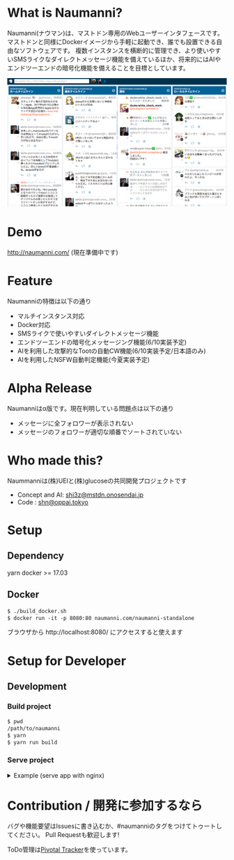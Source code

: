 # What is Naumanni?

Naumanni(ナウマン)は、マストドン専用のWebユーザーインタフェースです。
マストドンと同様にDockerイメージから手軽に起動でき、誰でも設置できる自由なソフトウェアです。
複数インスタンスを横断的に管理でき、より使いやすいSMSライクなダイレクトメッセージ機能を備えているほか、将来的にはAIやエンドツーエンドの暗号化機能を備えることを目標としています。

![Screenshot](screenshot.png)

# Demo

 http://naumanni.com/ (現在準備中です)

# Feature

Naumanniの特徴は以下の通り

* マルチインスタンス対応
* Docker対応
* SMSライクで使いやすいダイレクトメッセージ機能
* エンドツーエンドの暗号化メッセージング機能(6/10実装予定)
* AIを利用した攻撃的なTootの自動CW機能(6/10実装予定/日本語のみ)
* AIを利用したNSFW自動判定機能(今夏実装予定)

# Alpha Release

Naumanniはα版です。現在判明している問題点は以下の通り

* メッセージに全フォロワーが表示されない
* メッセージのフォロワーが適切な順番でソートされていない

# Who made this?

Naummanniは(株)UEIと(株)glucoseの共同開発プロジェクトです

* Concept and AI: [shi3z@mstdn.onosendai.jp](https://mstdn.onosendai.jp/@shi3z)
* Code : [shn@oppai.tokyo](https://oppai.tokyo/@shn)

# Setup

## Dependency

yarn
docker >=  17.03

## Docker

```
$ ./build_docker.sh
$ docker run -it -p 8080:80 naumanni.com/naumanni-standalone
```

ブラウザから http://localhost:8080/ にアクセスすると使えます


# Setup for Developer

## Development

### Build project

```
$ pwd
/path/to/naumanni
$ yarn
$ yarn run build
```

### Serve project

<details>
<summary> Example (serve app with nginx) </summary>

### Install nginx

```
$ brew install nginx
$ mkdir -p /usr/loca/var/run/nginx/proxy_temp
$ echo '127.0.0.1 naumanniskine.localdev' >> /etc/hosts
```

#### project tree

```
.
├── README.md
├── coverage
│   ├── clover.xml
│   ├── coverage-final.json
│   ├── lcov-report
│   └── lcov.info
├── etc
│   └── s3cmd_maintenance.sh
│   ├── deploy.sh
│   ├── deploy_s3_alpha.sh
│   ├── dev
│   │   ├── logs
│   │   │   └── access.log
│   │   ├── nginx
│   │   │   ├── mime.types
│   │   │   ├── nginx.conf
│   │   │   └── uwsgi_params
│   │   ├── nginx.pid
│   │   └── tmp
│   │       └── client_tmp
├── dev.screenrc
├── exclude-files
└── s3cmd_maintenance.sh
├── nginx.conf
├── node_modules
│   ├── ***
├── package.json
├── postcss.config.js
├── raw
│   ├── copy-fonts.sh
│   └── fontello-c1112e15
├── src
│   ├── css
│   └── js
├── static
│   ├── font
│   ├── images
│   ├── main.bundle.js
│   ├── main.bundle.js.map
│   └── main.css
├── webpack.config.babel.js
├── www
│   ├── authorize
│   ├── favicon.ico
│   └── index.html
└── yarn.lock
```

<p>
<details>
<summary> etc/dev/nginx/mime.types </summary>

```

types {
    text/html                             html htm shtml;
    text/css                              css;
    text/xml                              xml;
    image/gif                             gif;
    image/jpeg                            jpeg jpg;
    application/x-javascript              js;
    application/atom+xml                  atom;
    application/rss+xml                   rss;

    text/mathml                           mml;
    text/plain                            txt;
    text/vnd.sun.j2me.app-descriptor      jad;
    text/vnd.wap.wml                      wml;
    text/x-component                      htc;

    image/png                             png;
    image/tiff                            tif tiff;
    image/vnd.wap.wbmp                    wbmp;
    image/x-icon                          ico;
    image/x-jng                           jng;
    image/x-ms-bmp                        bmp;
    image/svg+xml                         svg svgz;
    image/webp                            webp;

    application/java-archive              jar war ear;
    application/mac-binhex40              hqx;
    application/msword                    doc;
    application/pdf                       pdf;
    application/postscript                ps eps ai;
    application/rtf                       rtf;
    application/vnd.ms-excel              xls;
    application/vnd.ms-powerpoint         ppt;
    application/vnd.wap.wmlc              wmlc;
    application/vnd.google-earth.kml+xml  kml;
    application/vnd.google-earth.kmz      kmz;
    application/x-7z-compressed           7z;
    application/x-cocoa                   cco;
    application/x-java-archive-diff       jardiff;
    application/x-java-jnlp-file          jnlp;
    application/x-makeself                run;
    application/x-perl                    pl pm;
    application/x-pilot                   prc pdb;
    application/x-rar-compressed          rar;
    application/x-redhat-package-manager  rpm;
    application/x-sea                     sea;
    application/x-shockwave-flash         swf;
    application/x-stuffit                 sit;
    application/x-tcl                     tcl tk;
    application/x-x509-ca-cert            der pem crt;
    application/x-xpinstall               xpi;
    application/xhtml+xml                 xhtml;
    application/zip                       zip;

    application/octet-stream              bin exe dll;
    application/octet-stream              deb;
    application/octet-stream              dmg;
    application/octet-stream              eot;
    application/octet-stream              iso img;
    application/octet-stream              msi msp msm;

    audio/midi                            mid midi kar;
    audio/mpeg                            mp3;
    audio/ogg                             ogg;
    audio/x-m4a                           m4a;
    audio/x-realaudio                     ra;

    video/3gpp                            3gpp 3gp;
    video/mp4                             mp4;
    video/mpeg                            mpeg mpg;
    video/quicktime                       mov;
    video/webm                            webm;
    video/x-flv                           flv;
    video/x-m4v                           m4v;
    video/x-mng                           mng;
    video/x-ms-asf                        asx asf;
    video/x-ms-wmv                        wmv;
    video/x-msvideo                       avi;
}
```

</details>

<p>
<details>
<summary> etc/dev/nginx/uwsgi_params </summary>

```

uwsgi_param  QUERY_STRING       $query_string;
uwsgi_param  REQUEST_METHOD     $request_method;
uwsgi_param  CONTENT_TYPE       $content_type;
uwsgi_param  CONTENT_LENGTH     $content_length;

uwsgi_param  REQUEST_URI        $request_uri;
uwsgi_param  PATH_INFO          $document_uri;
uwsgi_param  DOCUMENT_ROOT      $document_root;
uwsgi_param  SERVER_PROTOCOL    $server_protocol;

uwsgi_param  REMOTE_ADDR        $remote_addr;
uwsgi_param  REMOTE_PORT        $remote_port;
uwsgi_param  SERVER_PORT        $server_port;
uwsgi_param  SERVER_NAME        $server_name;
```

</details>

<p>
<details>
<summary> etc/dev/nginx/nginx.conf </summary>

```
worker_processes    auto;

error_log    stderr warn;
pid          etc/dev/tmp/nginx.pid;

events {
    worker_connections 256;
}

http {
    default_type    application/octet-stream;

    log_format ltsv "time:$time_local"
                    "\thost:$remote_addr"
                    "\tforwardedfor:$http_x_forwarded_for"
                    "\treq:$request"
                    "\tstatus:$status"
                    "\tsize:$body_bytes_sent"
                    "\treferer:$http_referer"
                    "\tua:$http_user_agent"
                    "\treqtime:$request_time"
                    "\tupsttime:$upstream_response_time"
                    "\tcache:$upstream_http_x_cache"
                    "\truntime:$upstream_http_x_runtime"
                    "\tvhost:$host";
    access_log  etc/dev/logs/access.log ltsv;

    client_body_temp_path etc/dev/tmp/client_tmp;

    sendfile    on;
    #tcp_nopush on;

    keepalive_timeout   60;
    tcp_nodelay      on;

    gzip            on;

    # uwsgi
    proxy_intercept_errors on;  # proxyがエラーを返したときに、nginxのerror_pageを適用する
    # 7秒proxyが処理を返さなければ504: GatewayTimeoutにする。
    proxy_read_timeout 7;
    proxy_connect_timeout 7;
    proxy_redirect off;

    include uwsgi_params;
    include mime.types;

    server {
        listen     7654;
        charset    utf-8;
        server_name naumanniskine.localdev;

        access_log  /dev/stdout ltsv;

        # 1リクエストの大きさを10Mまで許可する
        proxy_max_temp_file_size    0;
        client_max_body_size        10M;

        # error_pages
        error_page 404 /static/error/notfound.html;
        error_page 503 /static/error/maintenance.html;
        error_page 504 /static/error/delay.html;
        error_page 403 /static/error/forbidden.html;
        error_page 500 501 502 /static/error/error.html;

        location /static {
            alias ./static;
        }

        location / {
            root ./www;
            try_files $uri /index.html;
            default_type text/html;
        }
    }

}
```

</details>


### Test

```
$ yarn test
```

### React Storybook

```
$ yarn run storybook
```

</details>

# Contribution / 開発に参加するなら

バグや機能要望はIssuesに書き込むか、#naumanniのタグをつけてトゥートしてください。
Pull Requestも歓迎します!

ToDo管理は[Pivotal Tracker](https://www.pivotaltracker.com/n/projects/2018707)を使っています。
